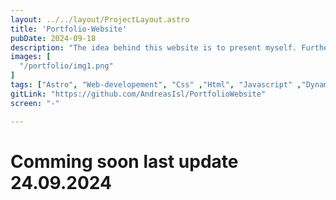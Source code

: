 ```yaml
---
layout: ../../layout/ProjectLayout.astro
title: 'Portfolio-Website'
pubDate: 2024-09-18
description: "The idea behind this website is to present myself. Furthermore it is used to show my projects which in turn show my skills as a developer"
images: [
  "/portfolio/img1.png"
]
tags: ["Astro", "Web-developement", "Css" ,"Html", "Javascript" ,"Dynamicpaths", "Visualstudio-Code","md-Files"]
gitLink: "https://github.com/AndreasIsl/PortfolioWebsite"
screen: "-"

---
```


# Comming soon last update 24.09.2024

